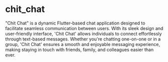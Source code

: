 # chit_chat

"Chit Chat" is a dynamic Flutter-based chat application designed to facilitate seamless communication between users. With its sleek design and user-friendly interface, 'Chit Chat' allows individuals to connect effortlessly through text-based messages. Whether you're chatting one-on-one or in a group, 'Chit Chat' ensures a smooth and enjoyable messaging experience, making staying in touch with friends, family, and colleagues easier than ever.